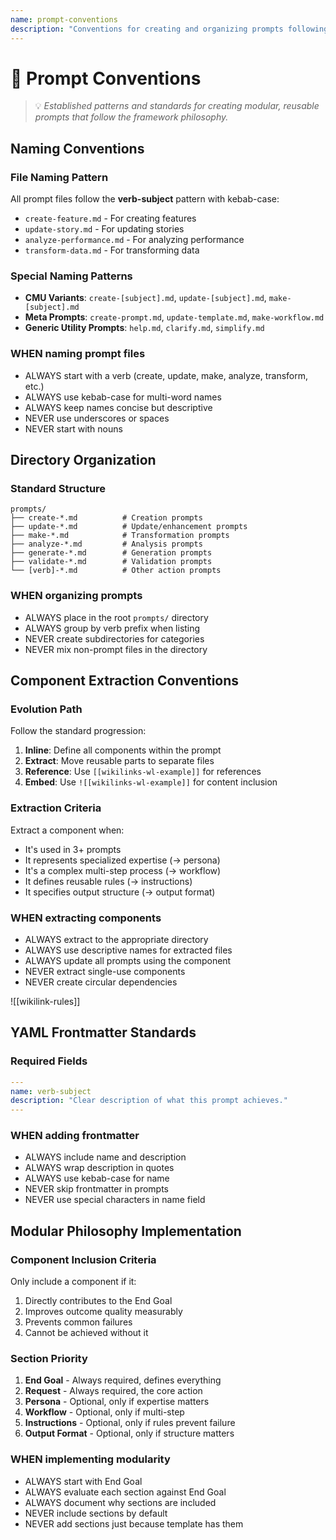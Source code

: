```yaml
---
name: prompt-conventions
description: "Conventions for creating and organizing prompts following the modular philosophy."
---
```


# 📝 Prompt Conventions
> 💡 *Established patterns and standards for creating modular, reusable prompts that follow the framework philosophy.*

## Naming Conventions

### File Naming Pattern
All prompt files follow the **verb-subject** pattern with kebab-case:
- `create-feature.md` - For creating features
- `update-story.md` - For updating stories  
- `analyze-performance.md` - For analyzing performance
- `transform-data.md` - For transforming data

### Special Naming Patterns
- **CMU Variants**: `create-[subject].md`, `update-[subject].md`, `make-[subject].md`
- **Meta Prompts**: `create-prompt.md`, `update-template.md`, `make-workflow.md`
- **Generic Utility Prompts**: `help.md`, `clarify.md`, `simplify.md`

### WHEN naming prompt files
- ALWAYS start with a verb (create, update, make, analyze, transform, etc.)
- ALWAYS use kebab-case for multi-word names
- ALWAYS keep names concise but descriptive
- NEVER use underscores or spaces
- NEVER start with nouns

## Directory Organization

### Standard Structure
```
prompts/
├── create-*.md          # Creation prompts
├── update-*.md          # Update/enhancement prompts
├── make-*.md            # Transformation prompts
├── analyze-*.md         # Analysis prompts
├── generate-*.md        # Generation prompts
├── validate-*.md        # Validation prompts
└── [verb]-*.md          # Other action prompts
```

### WHEN organizing prompts
- ALWAYS place in the root `prompts/` directory
- ALWAYS group by verb prefix when listing
- NEVER create subdirectories for categories
- NEVER mix non-prompt files in the directory

## Component Extraction Conventions

### Evolution Path
Follow the standard progression:
1. **Inline**: Define all components within the prompt
2. **Extract**: Move reusable parts to separate files
3. **Reference**: Use `[[wikilinks-wl-example]]` for references
4. **Embed**: Use `![[wikilinks-wl-example]]` for content inclusion

### Extraction Criteria
Extract a component when:
- It's used in 3+ prompts
- It represents specialized expertise (→ persona)
- It's a complex multi-step process (→ workflow)
- It defines reusable rules (→ instructions)
- It specifies output structure (→ output format)

### WHEN extracting components
- ALWAYS extract to the appropriate directory
- ALWAYS use descriptive names for extracted files
- ALWAYS update all prompts using the component
- NEVER extract single-use components
- NEVER create circular dependencies

![[wikilink-rules]]

## YAML Frontmatter Standards

### Required Fields
```yaml
---
name: verb-subject
description: "Clear description of what this prompt achieves."
---
```

### WHEN adding frontmatter
- ALWAYS include name and description
- ALWAYS wrap description in quotes
- ALWAYS use kebab-case for name
- NEVER skip frontmatter in prompts
- NEVER use special characters in name field

## Modular Philosophy Implementation

### Component Inclusion Criteria
Only include a component if it:
1. Directly contributes to the End Goal
2. Improves outcome quality measurably
3. Prevents common failures
4. Cannot be achieved without it

### Section Priority
1. **End Goal** - Always required, defines everything
2. **Request** - Always required, the core action
3. **Persona** - Optional, only if expertise matters
4. **Workflow** - Optional, only if multi-step
5. **Instructions** - Optional, only if rules prevent failure
6. **Output Format** - Optional, only if structure matters

### WHEN implementing modularity
- ALWAYS start with End Goal
- ALWAYS evaluate each section against End Goal
- ALWAYS document why sections are included
- NEVER include sections by default
- NEVER add sections just because template has them
